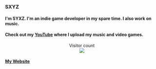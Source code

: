 ### SXYZ
#### I'm SYXZ. I'm an indie game developer in my spare time. I also work on music.
#### Check out my [YouTube](https://www.youtube.com/SYXZ14) where I upload my music and video games.

<p align="center"> 
  Visitor count<br>
  <img src="https://profile-counter.glitch.me/SYXZyt/count.svg" />
</p>

#### [My Website](syxzyt.github.io)
